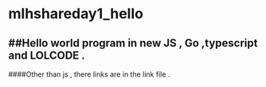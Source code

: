 # mlhshareday1_hello
##Hello world program in new JS , Go ,typescript and LOLCODE .
---
####Other than js , there links are in the link file .

